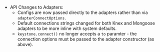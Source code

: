 - API Changes to Adapters:
    - Configs are now passed directly to the adapters rather than via `adapterConnectOptions`. 
    - Default connections strings changed for both Knex and Mongoose adapters to be more inline with system defaults.
    - `keystone.connect()` no longer accepts a `to` paramter - the connection options must be passed to the adapter constructor (as above).
